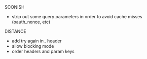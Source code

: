 SOONISH
* strip out some query parameters in order to avoid cache misses (oauth_nonce, etc)

DISTANCE
* add try again in.. header
* allow blocking mode
* order headers and param keys
